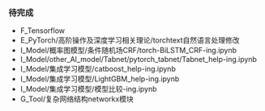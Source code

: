 

### 待完成
* F_Tensorflow
* E_PyTorch/高阶操作及深度学习相关理论/torchtext自然语言处理修改
* I_Model/概率图模型/条件随机场CRF/torch-BiLSTM_CRF-ing.ipynb
* I_Model/other_AI_model/Tabnet/pytorch_tabnet/Tabnet_help-ing.ipynb
* I_Model/集成学习模型/catboost_help-ing.ipynb
* I_Model/集成学习模型/LightGBM_help-ing.ipynb
* I_Model/集成学习模型/模型比较-ing.ipynb
* G_Tool/复杂网络结构networkx模块
